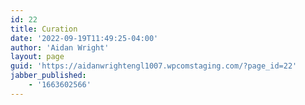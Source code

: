 ```yaml
---
id: 22
title: Curation
date: '2022-09-19T11:49:25-04:00'
author: 'Aidan Wright'
layout: page
guid: 'https://aidanwrightengl1007.wpcomstaging.com/?page_id=22'
jabber_published:
    - '1663602566'
---
```


